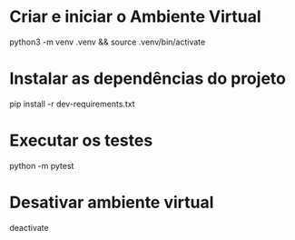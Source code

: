 # Criar e iniciar o Ambiente Virtual
python3 -m venv .venv && source .venv/bin/activate

# Instalar as dependências do projeto
pip install -r dev-requirements.txt

# Executar os testes
python -m pytest

# Desativar  ambiente virtual
deactivate